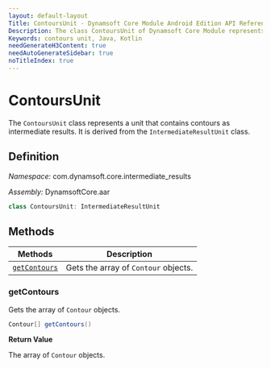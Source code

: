 ```yaml
---
layout: default-layout
Title: ContoursUnit - Dynamsoft Core Module Android Edition API Reference
Description: The class ContoursUnit of Dynamsoft Core Module represents a unit that contains contours as intermediate results.
Keywords: contours unit, Java, Kotlin
needGenerateH3Content: true
needAutoGenerateSidebar: true
noTitleIndex: true
---
```


# ContoursUnit

The `ContoursUnit` class represents a unit that contains contours as intermediate results. It is derived from the `IntermediateResultUnit` class.

## Definition

*Namespace:* com.dynamsoft.core.intermediate_results

*Assembly:* DynamsoftCore.aar

```java
class ContoursUnit: IntermediateResultUnit
```

## Methods

| Methods | Description |
| ------- | ----------- |
| [`getContours`](#getcontours) | Gets the array of `Contour` objects. |

### getContours

Gets the array of `Contour` objects.

```java
Contour[] getContours()
```

**Return Value**

The array of `Contour` objects.
